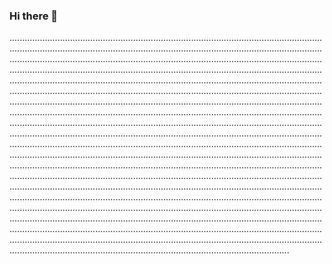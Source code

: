 ### Hi there 👋

...............................................................................................................................................................................................................................................................................................................................................................................................................................................................................................................................................................................................................................................................................................................................................................................................................................................................................................................................................................................................................................................................................................................................................................................................................................................................................................................................................................................................................................................................................................................................................................................................................................................................................................................................................................................................................................................................................................................................................................................................................................................................................................................................................................................................................................................................................................................................................................................................................................................................................................................................................................................................................................................................................................